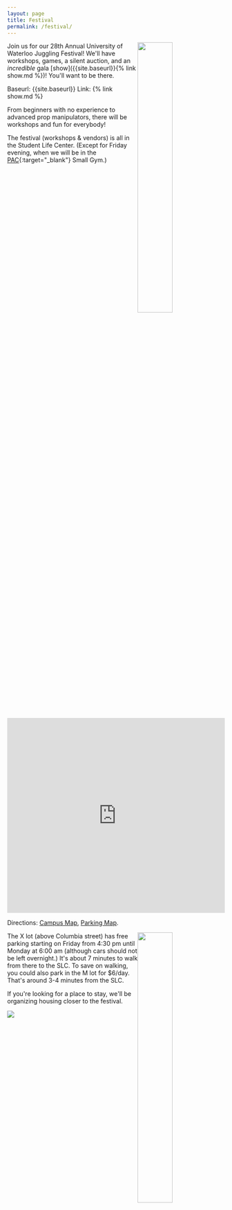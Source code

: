 ```yaml
---
layout: page
title: Festival
permalink: /festival/
---
```


<img style="width:40%;float:right" src="../assets/noodles.jpg">

Join us for our 28th Annual University of Waterloo Juggling Festival! We'll have workshops, games, a silent auction, and an _incredible_ gala [show]({{site.baseurl}}{% link show.md %})! You'll want to be there.

Baseurl: {{site.baseurl}}
Link: {% link show.md %}

From beginners with no experience to advanced prop manipulators, there will be workshops and fun for everybody! 

The festival (workshops & vendors) is all in the Student Life Center. (Except for Friday evening, when we will be in the [PAC](https://goo.gl/maps/eQWgCLZ1NXTjcr6AA){:target="_blank"} Small Gym.)

<iframe src="https://www.google.com/maps/embed?pb=!1m18!1m12!1m3!1d2895.4657844240724!2d-80.54754104945081!3d43.47174897206149!2m3!1f0!2f0!3f0!3m2!1i1024!2i768!4f13.1!3m3!1m2!1s0x882bf6aa22c64d8b%3A0x6a103714f7b2accf!2sStudent%20Life%20Centre!5e0!3m2!1sen!2sca!4v1576512607099!5m2!1sen!2sca" width="100%" height="450" frameborder="0" style="border:0;" allowfullscreen=""></iframe>

Directions: [Campus Map](https://uwaterloo.ca/map/), [Parking Map](https://uwaterloo.ca/map/pdf/map_colour.pdf).

<img style="width:40%;float:right" src="../assets/workshop.jpg">

The X lot (above Columbia street) has free parking starting on Friday from 4:30 pm until Monday at 6:00 am (although cars should not be left overnight.) It's about 7 minutes to walk from there to the SLC. To save on walking, you could also park in the M lot for $6/day. That's around 3-4 minutes from the SLC.

If you're looking for a place to stay, we'll be organizing housing closer to the festival.

<img src="../assets/volleyclub_full.jpg">